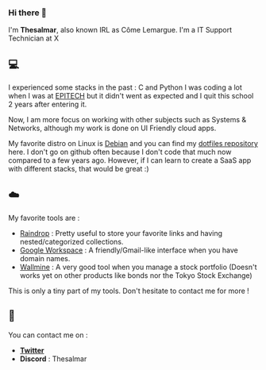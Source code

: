 ### Hi there 👋

<!--
**Thesalmar/thesalmar** is a ✨ _special_ ✨ repository because its `README.md` (this file) appears on your GitHub profile.

Here are some ideas to get you started:

- 🔭 I’m currently working on ...
- 🌱 I’m currently learning ...
- 👯 I’m looking to collaborate on ...
- 🤔 I’m looking for help with ...
- 💬 Ask me about ...
- 📫 How to reach me: ...
- 😄 Pronouns: ...
- ⚡ Fun fact: ...
-->
I'm **Thesalmar**, also known IRL as Côme Lemargue. I'm a IT Support Technician at X

💻
---
I experienced some stacks in the past : C and Python
I was coding a lot when I was at [EPITECH](https://www.epitech.eu/en) but it didn't went as expected and I quit this school 2 years after entering it.

Now, I am more focus on working with other subjects such as Systems & Networks, although my work is done on UI Friendly cloud apps.

My favorite distro on Linux is [Debian](https://www.debian.org) and you can find my [dotfiles repository](https://github.com/Thesalmar/t_dotfiles) here.
I don't go on github often because I don't code that much now compared to a few years ago. However, if I can learn to create a SaaS app with different stacks, that would be great :)

☁️
---
My favorite tools are :
- [Raindrop](https://www.raindrop.io) : Pretty useful to store your favorite links and having nested/categorized collections.
- [Google Workspace](https://workspace.google.com/intl/en/) : A friendly/Gmail-like interface when you have domain names. 
- [Wallmine](https://www.wallmine.com) : A very good tool when you manage a stock portfolio (Doesn't works yet on other products like bonds nor the Tokyo Stock Exchange)

This is only a tiny part of my tools. Don't hesitate to contact me for more !

💬
---
You can contact me on :
- **[Twitter](https://twitter.com/dottokomuuu)**
- **Discord** : Thesalmar
